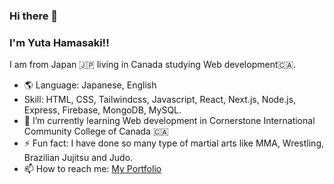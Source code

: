 ### Hi there 👋
### I'm Yuta Hamasaki!! 
I am from Japan 🇯🇵 living in Canada studying Web development🇨🇦.

- 🌎 Language: Japanese, English
- Skill: HTML, CSS, Tailwindcss, Javascript, React, Next.js, Node.js, Express, Firebase, MongoDB, MySQL.
- 🌱 I’m currently learning Web development in Cornerstone International Community College of Canada 🇨🇦
- ⚡ Fun fact: I have done so many type of martial arts like MMA, Wrestling, Brazilian Jujitsu and Judo.
- 📫 How to reach me: [My Portfolio](https://yuta-hamasaki.vercel.app)